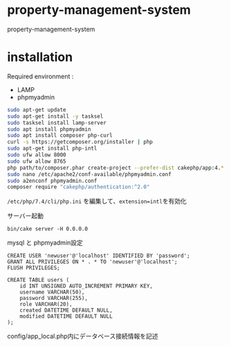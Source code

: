 # property-management-system
property-management-system


# installation
Required environment :
- LAMP
- phpmyadmin
```bash
sudo apt-get update
sudo apt-get install -y tasksel
sudo tasksel install lamp-server
sudo apt install phpmyadmin
sudo apt install composer php-curl
curl -s https://getcomposer.org/installer | php
sudo apt-get install php-intl
sudo ufw allow 8000
sudo ufw allow 8765
php path/to/composer.phar create-project --prefer-dist cakephp/app:4.* property-management-system
sudo nano /etc/apache2/conf-available/phpmyadmin.conf
sudo a2enconf phpmyadmin.conf
composer require "cakephp/authentication:^2.0"
```

```/etc/php/7.4/cli/php.ini``` を編集して、```extension=intl```を有効化

サーバー起動
```
bin/cake server -H 0.0.0.0
```

mysql と phpmyadmin設定
```mysql
CREATE USER 'newuser'@'localhost' IDENTIFIED BY 'password';
GRANT ALL PRIVILEGES ON * . * TO 'newuser'@'localhost';
FLUSH PRIVILEGES;
```
```mysql
CREATE TABLE users (
    id INT UNSIGNED AUTO_INCREMENT PRIMARY KEY,
    username VARCHAR(50),
    password VARCHAR(255),
    role VARCHAR(20),
    created DATETIME DEFAULT NULL,
    modified DATETIME DEFAULT NULL
);
```


config/app_local.php内にデータベース接続情報を記述
